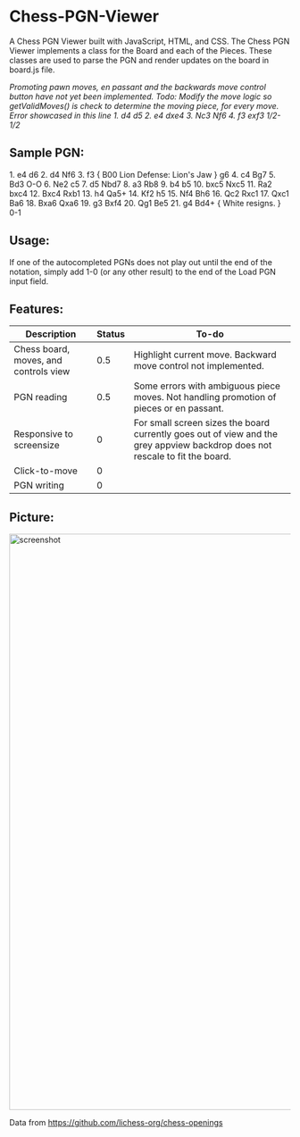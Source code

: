 # Chess-PGN-Viewer
A Chess PGN Viewer built with JavaScript, HTML, and CSS. The Chess PGN Viewer implements a class for the Board and each of the Pieces. These classes are used to parse the PGN and render updates on the board in board.js file.

*Promoting pawn moves, en passant and the backwards move control button have not yet been implemented.*
*Todo: Modify the move logic so getValidMoves() is check to determine the moving piece, for every move. Error showcased in this line 1. d4 d5 2. e4 dxe4 3. Nc3 Nf6 4. f3 exf3 1/2-1/2*

## Sample PGN: 

<p> 1. e4 d6 2. d4 Nf6 3. f3 { B00 Lion Defense: Lion's Jaw } g6 4. c4 Bg7 5. Bd3 O-O 6. Ne2 c5 7. d5 Nbd7 8. a3 Rb8 9. b4 b5 10. bxc5 Nxc5 11. Ra2 bxc4 12. Bxc4 Rxb1 13. h4 Qa5+ 14. Kf2 h5 15. Nf4 Bh6 16. Qc2 Rxc1 17. Qxc1 Ba6 18. Bxa6 Qxa6 19. g3 Bxf4 20. Qg1 Be5 21. g4 Bd4+ { White resigns. } 0-1 </p>

## Usage:

If one of the autocompleted PGNs does not play out until the end of the notation, simply add 1-0 (or any other result) to the end of the Load PGN input field.

## Features:
 Description | Status | To-do
 --- | --- | --- |
 Chess board, moves, and controls view | 0.5 | Highlight current move. Backward move control not implemented. 
 PGN reading | 0.5 | Some errors with ambiguous piece moves. Not handling promotion of pieces or en passant.
 Responsive to screensize | 0 | For small screen sizes the board currently goes out of view and the grey appview backdrop does not rescale to fit the board.
 Click-to-move | 0 | 
 PGN writing | 0 | 

## Picture:
<img width="1032" alt="screenshot" src="https://user-images.githubusercontent.com/37254717/209571443-9f8e8e3a-76b1-4a2f-a585-25ac7e9892ae.png">

Data from
https://github.com/lichess-org/chess-openings
